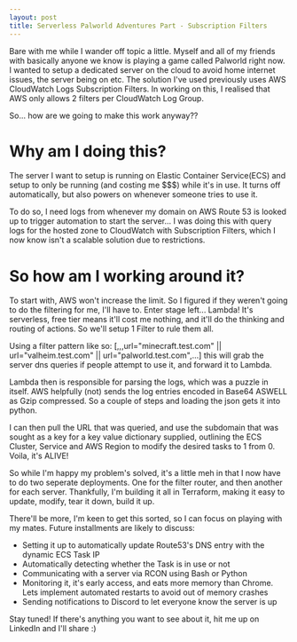 ```yaml
---
layout: post
title: Serverless Palworld Adventures Part - Subscription Filters
---
```


Bare with me while I wander off topic a little.  Myself and all of my friends with basically anyone we know is playing a game called Palworld right now.  I wanted to setup a dedicated server on the cloud to avoid home internet issues, the server being on etc.  The solution I've used previously uses AWS CloudWatch Logs Subscription Filters.  In working on this, I realised that AWS only allows 2 filters per CloudWatch Log Group.

So... how are we going to make this work anyway??

# Why am I doing this?

The server I want to setup is running on Elastic Container Service(ECS) and setup to only be running (and costing me $$$) while it's in use.  It turns off automatically, but also powers on whenever someone tries to use it.

To do so, I need logs from whenever my domain on AWS Route 53 is looked up to trigger automation to start the server... I was doing this with query logs for the hosted zone to CloudWatch with Subscription Filters, which I now know isn't a scalable solution due to restrictions.

# So how am I working around it?

To start with, AWS won't increase the limit.  So I figured if they weren't going to do the filtering for me, I'll have to.  Enter stage left... Lambda!  It's serverless, free tier means it'll cost me nothing, and it'll do the thinking and routing of actions.  So we'll setup 1 Filter to rule them all.  

Using a filter pattern like so: [,,,url="minecraft.test.com" || url="valheim.test.com" || url="palworld.test.com",...] this will grab the server dns queries if people attempt to use it, and forward it to Lambda.

Lambda then is responsible for parsing the logs, which was a puzzle in itself.  AWS helpfully (not) sends the log entries encoded in Base64 ASWELL as Gzip compressed.  So a couple of steps and loading the json gets it into python.

I can then pull the URL that was queried, and use the subdomain that was sought as a key for a key value dictionary supplied, outlining the ECS Cluster, Service and AWS Region to modify the desired tasks to 1 from 0.  Voila, it's ALIVE!

So while I'm happy my problem's solved, it's a little meh in that I now have to do two seperate deployments.  One for the filter router, and then another for each server.  Thankfully, I'm building it all in Terraform, making it easy to update, modify, tear it down, build it up.

There'll be more, I'm keen to get this sorted, so I can focus on playing with my mates.  Future installments are likely to discuss:

- Setting it up to automatically update Route53's DNS entry with the dynamic ECS Task IP
- Automatically detecting whether the Task is in use or not
- Communicating with a server via RCON using Bash or Python
- Monitoring it, it's early access, and eats more memory than Chrome.  Lets implement automated restarts to avoid out of memory crashes
- Sending notifications to Discord to let everyone know the server is up

Stay tuned!  If there's anything you want to see about it, hit me up on LinkedIn and I'll share :)
